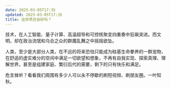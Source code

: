 ```yaml
---
date: 2025-03-05T17:35
updated: 2025-03-05T17:35
title: 这世界还会好吗？
---
```

技术，在人工智能、量子计算、高温超导和可控核聚变四重奏中狂飙突进。而文明，却在政治流氓和乌合之众的群魔乱舞之中摇摇欲坠。

人类，至少是大部分人类，在不远的将来恐怕只能成为硅基生命豢养的一群宠物，在舒适的虚实难分的空间中满足一切欲望和想象，不再有自我实现、探索真理、理解世界，甚至是组建家庭、繁衍后代的需要，剩下的只有快乐和满足。

危言耸听？看看我们周围有多少人可以永不停歇的刷短视频、刷朋友圈。一叶知秋。